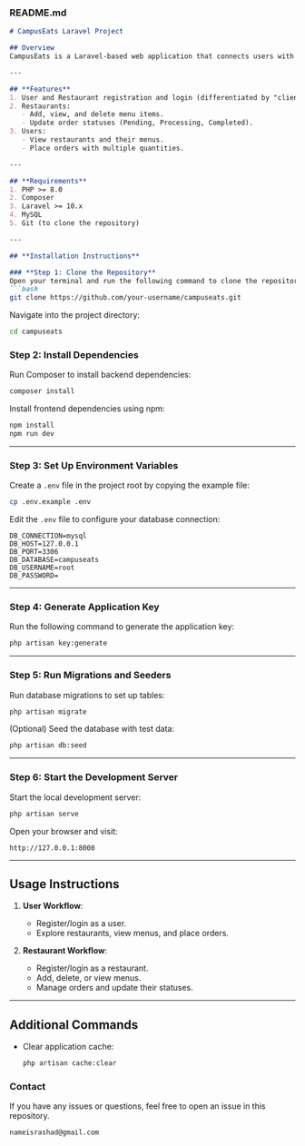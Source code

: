 ### **README.md**

```markdown
# CampusEats Laravel Project

## Overview
CampusEats is a Laravel-based web application that connects users with restaurants. Users can explore restaurants, view menus, and place orders, while restaurants can manage menus and track order statuses.

---

## **Features**
1. User and Restaurant registration and login (differentiated by "client" type).
2. Restaurants:
   - Add, view, and delete menu items.
   - Update order statuses (Pending, Processing, Completed).
3. Users:
   - View restaurants and their menus.
   - Place orders with multiple quantities.

---

## **Requirements**
1. PHP >= 8.0
2. Composer
3. Laravel >= 10.x
4. MySQL
5. Git (to clone the repository)

---

## **Installation Instructions**

### **Step 1: Clone the Repository**
Open your terminal and run the following command to clone the repository:
```bash
git clone https://github.com/your-username/campuseats.git
```

Navigate into the project directory:
```bash
cd campuseats
```

### **Step 2: Install Dependencies**
Run Composer to install backend dependencies:
```bash
composer install
```

Install frontend dependencies using npm:
```bash
npm install
npm run dev
```

---

### **Step 3: Set Up Environment Variables**
Create a `.env` file in the project root by copying the example file:
```bash
cp .env.example .env
```
Edit the `.env` file to configure your database connection:
```env
DB_CONNECTION=mysql
DB_HOST=127.0.0.1
DB_PORT=3306
DB_DATABASE=campuseats
DB_USERNAME=root
DB_PASSWORD=
```

---

### **Step 4: Generate Application Key**
Run the following command to generate the application key:
```bash
php artisan key:generate
```

---

### **Step 5: Run Migrations and Seeders**
Run database migrations to set up tables:
```bash
php artisan migrate
```
(Optional) Seed the database with test data:
```bash
php artisan db:seed
```

---

### **Step 6: Start the Development Server**
Start the local development server:
```bash
php artisan serve
```
Open your browser and visit:
```
http://127.0.0.1:8000
```

---

## **Usage Instructions**
1. **User Workflow**:
   - Register/login as a user.
   - Explore restaurants, view menus, and place orders.

2. **Restaurant Workflow**:
   - Register/login as a restaurant.
   - Add, delete, or view menus.
   - Manage orders and update their statuses.

---

## **Additional Commands**
- Clear application cache:
  ```bash
  php artisan cache:clear
  ```

### **Contact**
If you have any issues or questions, feel free to open an issue in this repository.
```
nameisrashad@gmail.com
